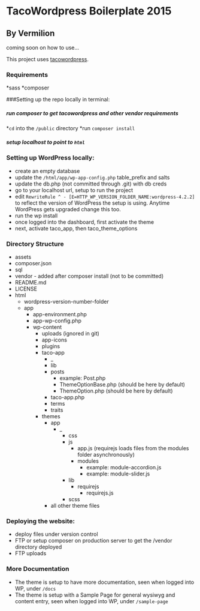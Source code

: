 # TacoWordpress Boilerplate 2015
## By Vermilion

coming soon on how to use...

This project uses [tacowordpress](https://github.com/tacowordpress/tacowordpress).

### Requirements
*sass
*composer

###Setting up the repo locally in terminal:

##### run composer to get tacowordpress and other vendor requirements
*```cd``` into the ```/public``` directory
*run ```composer install```

##### setup localhost to point to ```html```

### Setting up WordPress locally:

* create an empty database
* update the ```/html/app/wp-app-config.php``` table_prefix and salts
* update the db.php (not committed through .git) with db creds
* go to your localhost url, setup to run the project
* edit ```RewriteRule ^ - [E=HTTP_WP_VERSION_FOLDER_NAME:wordpress-4.2.2]``` to reflect the version of WordPress the setup is using. Anytime WordPress gets upgraded change this too.
* run the wp install
* once logged into the dashboard, first activate the theme
* next, activate taco_app, then taco_theme_options

### Directory Structure
* assets
* composer.json
* sql
* vendor - added after composer install (not to be committed)
* README.md
* LICENSE
* html
  * wordpress-version-number-folder
  * app
    * app-environment.php
    * app-wp-config.php
    * wp-content
      * uploads (ignored in git)
      * app-icons
      * plugins
      * taco-app
        * _
        * lib
        * posts
          * example: Post.php
          * ThemeOptionBase.php (should be here by default)
          * ThemeOption.php (should be here by default)
        * taco-app.php
        * terms
        * traits
      * themes
        * app
          * _
            * css
            * js
              * app.js (requirejs loads files from the modules folder asynchronously)
              * modules
                * example: module-accordion.js
                * example: module-slider.js
            * lib
              * requirejs
                * requirejs.js
            * scss
        * all other theme files

### Deploying the website:

* deploy files under version control
* FTP or setup composer on production server to get the /vendor directory deployed
* FTP uploads

### More Documentation
* The theme is setup to have more documentation, seen when logged into WP, under ```/docs```
* The theme is setup with a Sample Page for general wysiwyg and content entry, seen when logged into WP, under ```/sample-page```
